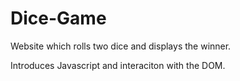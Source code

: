 # Dice-Game

Website which rolls two dice and displays the winner.

Introduces Javascript and interaciton with the DOM.
